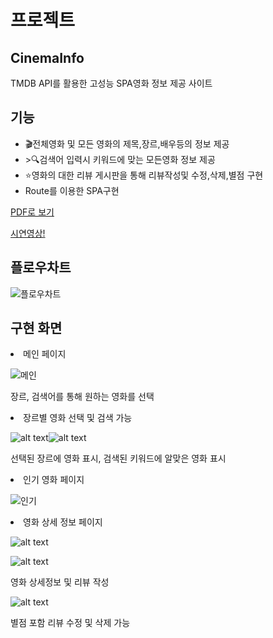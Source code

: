 <h1>프로젝트</h1>

<h2>CinemaInfo</h2>
  <p>TMDB API를 활용한 고성능 SPA영화 정보 제공 사이트 </p>
  <h2>기능</h2>
  <ul>
     <li>🎬전체영화 및 모든 영화의 제목,장르,배우등의 정보 제공</li>
     <li>>🔍검색어 입력시 키워드에 맞는 모든영화 정보 제공</li>
     <li>⭐️영화의 대한 리뷰 게시판을 통해 리뷰작성및 수정,삭제,별점 구현</li>
     <li>Route를 이용한 SPA구현</li>
  </ul>

[PDF로 보기](https://github.com/chanO4135/front_reactProject/blob/main/chan_project.pdf)

[시연영상!](/images/MovieDemo.gif)

<h2>플로우차트</h2>

![플로우차트](/images/image-8.png)

<h2>구현 화면</h2>
<li>메인 페이지</li>

![메인](/images/image.png)

<p> 장르, 검색어를 통해 원하는 영화를 선택</p>

<li>장르별 영화 선택 및 검색 가능</li>

![alt text](/images/image-5.png)![alt text](/images/image-6.png)

<p>선택된 장르에 영화 표시, 검색된 키워드에 알맞은 영화 표시

<li>인기 영화 페이지</li>

![인기](/images/image-1.png)

<li>영화 상세 정보 페이지</li>

![alt text](/images/image-7.png)

![alt text](/images/image-9.png)

<p>영화 상세정보 및 리뷰 작성</p>

![alt text](/images/image-10.png)

<p>별점 포함 리뷰 수정 및 삭제 가능</p>
